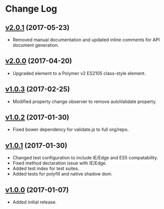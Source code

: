 # Change Log

## [v2.0.1](https://github.com/arsnebula/nebula-validate/releases/tag/v2.0.1) (2017-05-23)

- Removed manual documentation and updated inline comments for API document generation.

## [v2.0.0](https://github.com/arsnebula/nebula-validate/releases/tag/v2.0.0) (2017-04-20)

- Upgraded element to a Polymer v2 ES2105 class-style element.

## [v1.0.3](https://github.com/arsnebula/nebula-validate/releases/tag/v1.0.3) (2017-02-25)

- Modified property change observer to remove autoValidate property.

## [v1.0.2](https://github.com/arsnebula/nebula-validate/releases/tag/v1.0.2) (2017-01-30)

- Fixed bower dependency for validate.js to full org/repo.

## [v1.0.1](https://github.com/arsnebula/nebula-validate/releases/tag/v1.0.1) (2017-01-30)

- Changed test configuration to include IE/Edge and ES5 compatability.
- Fixed method declaration issue with IE/Edge.
- Added test index for test suites.
- Added tests for polyfill and native shadow dom.

## [v1.0.0](https://github.com/arsnebula/nebula-validate/releases/tag/v1.0.0) (2017-01-07)

- Added initial release.